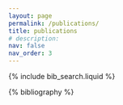 ```yaml
---
layout: page
permalink: /publications/
title: publications
# description:
nav: false
nav_order: 3
---
```


<!-- _pages/publications.md -->

<!-- Bibsearch Feature -->

{% include bib_search.liquid %}

<div class="publications">

{% bibliography %}

</div>
